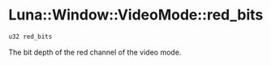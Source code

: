 # Luna::Window::VideoMode::red_bits

```c++
u32 red_bits
```

The bit depth of the red channel of the video mode. 

